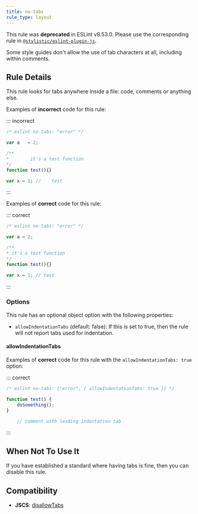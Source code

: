 ```yaml
---
title: no-tabs
rule_type: layout
---
```


This rule was **deprecated** in ESLint v8.53.0. Please use the corresponding rule in [`@stylistic/eslint-plugin-js`](https://eslint.style/packages/js).

Some style guides don't allow the use of tab characters at all, including within comments.

## Rule Details

This rule looks for tabs anywhere inside a file: code, comments or anything else.

Examples of **incorrect** code for this rule:

<!-- markdownlint-capture -->
<!-- markdownlint-disable MD010 -->

::: incorrect

```js
/* eslint no-tabs: "error" */

var a 	= 2;

/**
* 		 it's a test function
*/
function test(){}

var x = 1; // 	 test
```

:::

<!-- markdownlint-restore -->

Examples of **correct** code for this rule:

::: correct

```js
/* eslint no-tabs: "error" */

var a = 2;

/**
* it's a test function
*/
function test(){}

var x = 1; // test
```

:::

### Options

This rule has an optional object option with the following properties:

*   `allowIndentationTabs` (default: false): If this is set to true, then the rule will not report tabs used for indentation.

#### allowIndentationTabs

Examples of **correct** code for this rule with the `allowIndentationTabs: true` option:

<!-- markdownlint-capture -->
<!-- markdownlint-disable MD010 -->

::: correct

```js
/* eslint no-tabs: ["error", { allowIndentationTabs: true }] */

function test() {
	doSomething();
}

	// comment with leading indentation tab
```

:::

<!-- markdownlint-restore -->

## When Not To Use It

If you have established a standard where having tabs is fine, then you can disable this rule.

## Compatibility

*   **JSCS**: [disallowTabs](https://jscs-dev.github.io/rule/disallowTabs)
